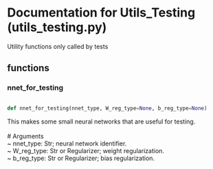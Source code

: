 # Documentation for Utils_Testing (utils_testing.py)

Utility functions only called by tests 
## functions

### nnet\_for\_testing
```py

def nnet_for_testing(nnet_type, W_reg_type=None, b_reg_type=None)

```



This makes some small neural networks that are useful for testing.<br /><br /># Arguments<br /> ~ nnet_type: Str; neural network identifier.<br /> ~ W_reg_type: Str or Regularizer; weight regularization.<br /> ~ b_reg_type: Str or Regularizer; bias regularization.


